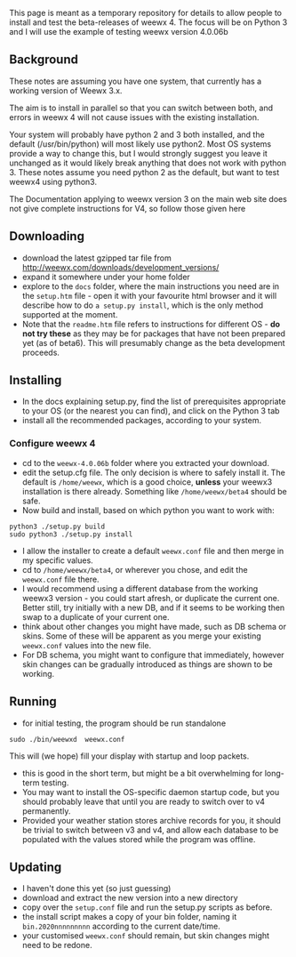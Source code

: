 
This page is meant as a temporary repository for details to allow people to install and test the beta-releases of weewx 4. The focus will be on Python 3 and I will use the example of testing weewx version 4.0.06b
## Background
These notes are assuming you have one system, that currently has a working version of Weewx 3.x.

The aim is to install in parallel so that you can switch between both, and errors in weewx 4 will not cause issues with the existing installation.

Your system will probably have python 2 and 3 both installed, and the default (/usr/bin/python) will most likely use python2. 
Most OS systems provide a way to change this, but I would strongly suggest you leave it unchanged as it would likely break anything that does not work with python 3. These notes assume you need python 2 as the default, but want to test weewx4 using python3.


The Documentation applying to weewx version 3 on the main web site does not give complete instructions for V4, so follow those given here

## Downloading
* download the latest gzipped tar file from http://weewx.com/downloads/development_versions/
* expand it somewhere under your home folder
* explore to the `docs` folder, where the main instructions you need are in the `setup.htm` file - open it with your favourite html browser and it will describe how to do `a setup.py install`, which is the only method supported at the moment.
* Note that the `readme.htm` file refers to instructions for different OS - **do not try these**  as they may be for packages that have not been prepared yet (as of beta6).  This will presumably change as the beta development proceeds.

## Installing
* In the docs explaining setup.py, find the list of prerequisites appropriate to your OS (or the nearest you can find), and click on the Python 3 tab
* install all the recommended packages, according to your system.
### Configure weewx 4
* cd to the `weewx-4.0.06b` folder where you extracted your download.
* edit the setup.cfg file. The only decision is where to safely install it.  The default is `/home/weewx`, which is a good choice, **unless** your weewx3 installation is there already. Something like  `/home/weewx/beta4` should be safe.
* Now build and install, based on which python you want to work with:
~~~~~
python3 ./setup.py build
sudo python3 ./setup.py install
~~~~~
* I allow the installer to create a default `weewx.conf` file and then merge in my specific values.
* cd to `/home/weewx/beta4`, or wherever you chose, and edit the `weewx.conf` file there.
* I would recommend using a different database from the working weewx3 version - you could start afresh, or duplicate the current one. Better still, try initially with a new DB, and if it seems to be working then swap to a duplicate of your current one.
* think about other changes you might have made, such as DB schema or skins. Some of these will be apparent as you merge your existing `weewx.conf` values into the new file.
* For DB schema, you might want to configure that immediately, however skin changes can be gradually introduced as things are shown to be working.
## Running
* for initial testing, the program should be run standalone
~~~~~
sudo ./bin/weewxd  weewx.conf
~~~~~
This will (we hope) fill your display with startup and loop packets.
* this is good in the short term, but might be a bit overwhelming for long-term testing.
* You may want to install the OS-specific daemon startup code, but you should probably leave that until you are ready to switch over to v4 permanently.
* Provided your weather station stores archive records for you, it should be trivial to switch between v3 and v4, and allow each database to be populated with the values stored while the program was offline.
## Updating
* I haven't done this yet (so just guessing)
* download and extract the new version into a new directory
* copy over the `setup.conf` file and run the setup.py scripts as before.
* the install script makes a copy of your bin folder, naming it `bin.2020nnnnnnnnn` according to the current date/time.
* your customised `weewx.conf` should remain, but skin changes might need to be redone.